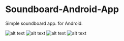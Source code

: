 # Soundboard-Android-App
Simple soundboard app. for Android.

![alt text](https://i.imgur.com/dOB2mlz.jpg) ![alt text](https://i.imgur.com/SggcT9a.jpg)
![alt text](https://i.imgur.com/fLeMA3q.jpg) ![alt text](https://i.imgur.com/Zz4pUC0.jpg)


